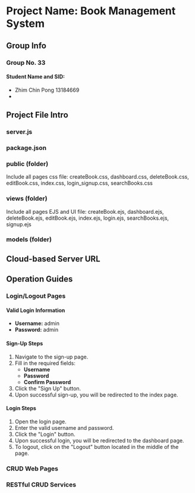 # Project Name: Book Management System
## Group Info
### Group No. 33
#### Student Name and SID:
- Zhim Chin Pong 13184669
- 

## Project File Intro
### server.js

### package.json

### public (folder)
Include all pages css file:
createBook.css,
dashboard.css,
deleteBook.css,
editBook.css,
index.css,
login_signup.css,
searchBooks.css

### views (folder)
Include all pages EJS and UI file:
createBook.ejs,
dashboard.ejs,
deleteBook.ejs,
editBook.ejs,
index.ejs,
login.ejs,
searchBooks.ejs,
signup.ejs

### models (folder)

## Cloud-based Server URL

## Operation Guides

### Login/Logout Pages
#### Valid Login Information
- **Username:** admin
- **Password:** admin

#### Sign-Up Steps
1. Navigate to the sign-up page.
2. Fill in the required fields:
   - **Username**
   - **Password**
   - **Confirm Password**
3. Click the "Sign Up" button.
4. Upon successful sign-up, you will be redirected to the index page.
#### Login Steps
1. Open the login page.
2. Enter the valid username and password.
3. Click the "Login" button.
4. Upon successful login, you will be redirected to the dashboard page.
5. To logout, click on the "Logout" button located in the middle of the page.

### CRUD Web Pages

### RESTful CRUD Services
